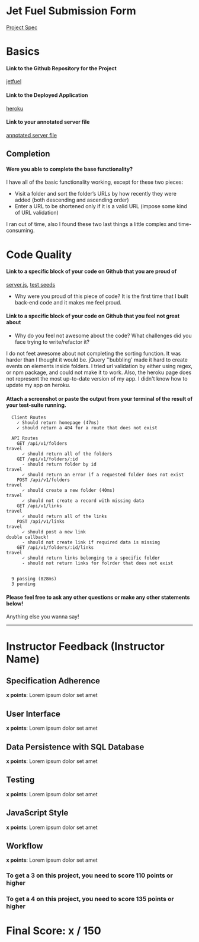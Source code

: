 # Jet Fuel Submission Form

[Project Spec](http://frontend.turing.io/projects/jet-fuel.html)

# Basics

#### Link to the Github Repository for the Project
[jetfuel](https://github.com/JustynaField/jet-fuel)

#### Link to the Deployed Application
[heroku](https://justyna-jet-fuel.herokuapp.com/)

#### Link to your annotated server file
[annotated server file](https://github.com/JustynaField/jet-fuel/blob/master/server-comments.js)

## Completion

#### Were you able to complete the base functionality?

I have all of the basic functionality working, except for these two pieces:

- Visit a folder and sort the folder’s URLs by how recently they were added (both descending and ascending order)
- Enter a URL to be shortened only if it is a valid URL (impose some kind of URL validation)

I ran out of time, also I found these two last things a little complex and time-consuming.

# Code Quality

#### Link to a specific block of your code on Github that you are proud of
[server.js](https://github.com/JustynaField/jet-fuel/blob/master/server.js),
[test seeds](https://github.com/JustynaField/jet-fuel/blob/master/db/test/seeds/folders.js)

* Why were you proud of this piece of code?
It is the first time that I built back-end code and it makes me feel proud. 

#### Link to a specific block of your code on Github that you feel not great about
* Why do you feel not awesome about the code? What challenges did you face trying to write/refactor it?

I do not feet awesome about not completing the sorting function. It was harder than I thought it would be. jQuery ''bubbling' made it hard to create events on elements inside folders. 
I tried url validation by either using regex, or npm package, and could not make it to work.
Also, the heroku page does not represent the most up-to-date version of my app. I didn't know how to update my app on heroku.

#### Attach a screenshot or paste the output from your terminal of the result of your test-suite running.

```
  Client Routes
    ✓ Should return homepage (47ms)
    ✓ should return a 404 for a route that does not exist

  API Routes
    GET /api/v1/folders
travel
      ✓ should return all of the folders
    GET /api/v1/folders/:id
      - should return folder by id
travel
      ✓ should return an error if a requested folder does not exist
    POST /api/v1/folders
travel
      ✓ should create a new folder (40ms)
travel
      ✓ should not create a record with missing data
    GET /api/v1/links
travel
      ✓ should return all of the links
    POST /api/v1/links
travel
      ✓ should post a new link
double callback!
      - should not create link if required data is missing
    GET /api/v1/folders/:id/links
travel
      ✓ should return links belonging to a specific folder
      - should not return links for folrder that does not exist


  9 passing (828ms)
  3 pending
```


#### Please feel free to ask any other questions or make any other statements below!

Anything else you wanna say!

-----


# Instructor Feedback (Instructor Name)

## Specification Adherence

**x points**: Lorem ipsum dolor set amet

## User Interface

**x points**: Lorem ipsum dolor set amet

## Data Persistence with SQL Database

**x points**: Lorem ipsum dolor set amet

## Testing

**x points**: Lorem ipsum dolor set amet

## JavaScript Style

**x points**: Lorem ipsum dolor set amet

## Workflow

**x points**: Lorem ipsum dolor set amet


### To get a 3 on this project, you need to score 110 points or higher
### To get a 4 on this project, you need to score 135 points or higher

# Final Score: x / 150
